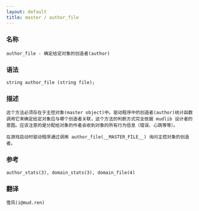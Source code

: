 ```yaml
---
layout: default
title: master / author_file
---
```


### 名称

    author_file - 确定给定对象的创造者(author)

### 语法

    string author_file (string file);

### 描述

    这个方法必须存在于主控对象(master object)中。驱动程序中的创造者(author)统计函数调用它来确定给定对象应与哪个创造者关联，这个方法的判断方式完全依据 mudlib 设计者的意图。应该注意的是分配给对象的作者会收到对象的所有行为信息（错误、心跳等等）。

    在游戏启动时驱动程序通过调用 author_file(__MASTER_FILE__) 询问主控对象的创造者。

### 参考

    author_stats(3), domain_stats(3), domain_file(4)

### 翻译

    雪风(i@mud.ren)

